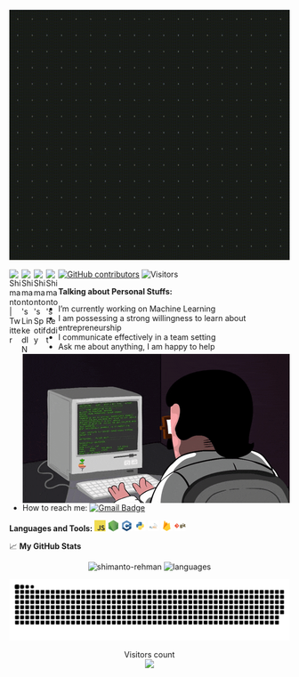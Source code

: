 <!-- ! Intro Gif Video -->
<p align="center">
  <img height="450" width="800" src="Intro.gif"/>
</p>

<!-- ! Social Links -->
<a href="https://twitter.com/shimanto_rehman">
  <img align="left" alt="Shimanto | Twitter" width="22px" src="https://raw.githubusercontent.com/peterthehan/peterthehan/master/assets/twitter.svg" />
</a>
<a href="https://www.linkedin.com/in/shimanto-rahman-aa347a148/">
  <img align="left" alt="Shimanto's LinkedIN" width="22px" src="https://raw.githubusercontent.com/peterthehan/peterthehan/master/assets/linkedin.svg" />
</a>
<a href="https://open.spotify.com/user/349lvs5diwiulbqihpt61x1vg">
  <img align="left" alt="Shimanto's Spotify" width="22px" src="https://raw.githubusercontent.com/peterthehan/peterthehan/master/assets/spotify.svg" />
</a>
<a href="https://www.reddit.com/user/shimanto47">
  <img align="left" alt="Shimanto's Reddit" width="22px" src="https://raw.githubusercontent.com/peterthehan/peterthehan/master/assets/reddit.svg" />
</a>

[![GitHub contributors](https://img.shields.io/github/contributors/shimanto-rehman/shimanto-rehman)](https://github.com/shimanto-rehman/shimanto-rehman/graphs/contributors)
![Visitors](https://visitor-badge.glitch.me/badge?page_id=shimanto-rehman.shimanto-rehman)

<img align="right" alt="GIF" src="Coder.gif"/>

**Talking about Personal Stuffs:**
- I’m currently working on Machine Learning
- I am possessing a strong willingness to learn about entrepreneurship
- I communicate effectively in a team setting
- Ask me about anything, I am happy to help
- How to reach me: [![Gmail Badge](https://img.shields.io/badge/smshimantorahman47@gmail.com-c14438?style=flat-square&logo=Gmail&logoColor=white&link=mailto:smshimantorahman47@gmail.com)](mailto:smshimantorahman47@gmail.com)

**Languages and Tools:**
<code><img height="20" src="https://raw.githubusercontent.com/github/explore/80688e429a7d4ef2fca1e82350fe8e3517d3494d/topics/javascript/javascript.png"></code>
<code><img height="20" src="https://raw.githubusercontent.com/github/explore/80688e429a7d4ef2fca1e82350fe8e3517d3494d/topics/nodejs/nodejs.png"></code>
<code><img height="20" src="https://raw.githubusercontent.com/github/explore/80688e429a7d4ef2fca1e82350fe8e3517d3494d/topics/cpp/cpp.png"></code>
<code><img height="20" src="https://raw.githubusercontent.com/github/explore/80688e429a7d4ef2fca1e82350fe8e3517d3494d/topics/python/python.png"></code>
<code><img height="20" src="https://raw.githubusercontent.com/github/explore/80688e429a7d4ef2fca1e82350fe8e3517d3494d/topics/mysql/mysql.png"></code>
<code><img height="20" src="https://raw.githubusercontent.com/github/explore/80688e429a7d4ef2fca1e82350fe8e3517d3494d/topics/firebase/firebase.png"></code>
<code><img height="20" src="https://raw.githubusercontent.com/github/explore/80688e429a7d4ef2fca1e82350fe8e3517d3494d/topics/git/git.png"></code>

<!-- ! My Github Profile Statistics-->
📈 **My GitHub Stats**
<p align="center"> 
  <img src="https://github-readme-stats.vercel.app/api?username=shimanto-rehman&count_private=ture&show_icons=true&theme=gotham" alt="shimanto-rehman" height="50%" width="50%"/>
  <img src="https://github-readme-stats.vercel.app/api/top-langs/?username=shimanto-rehman&layout=compact&theme=gotham" alt="languages" height="50%" width="41.7%"/>
</p>

<!-- Pinned Repositories 
📌 **Pinned Repositories**
<p align="center">
<span>&nbsp;</span>
<a href="https://github.com/shimanto-rehman/The-Bookaholic">
<img align="center"src="https://github-readme-stats.vercel.app/api/pin/?username=shimanto-rehman&repo=The-Bookaholic&icons=true&theme=gotham" height="50%" width="46%"/>
</a>
<a href="https://github.com/shimanto-rehman/Loan-Prediction-using-Machine-Learning">
<img align="center"src="https://github-readme-stats.vercel.app/api/pin/?username=shimanto-rehman&repo=Loan-Prediction-using-Machine-Learning&icons=true&theme=gotham" height="50%" width="46%"/>
</a>
</p>
<p align="center">
<span>&nbsp;</span>
<a href="https://github.com/shimanto-rehman/shimanto-rehman">
<img align="center"src="https://github-readme-stats.vercel.app/api/pin/?username=shimanto-rehman&repo=shimanto-rehman&border_icons=true&theme=gotham" height="50%" width="46%" />
</a>
<a href="https://github.com/shimanto-rehman/Websocket-Server">
<img align="center"src="https://github-readme-stats.vercel.app/api/pin/?username=shimanto-rehman&repo=Websocket-Server&icons=true&theme=gotham" height="50%" width="46%"/>
</a>
</p>
-->

<!-- Snake Gif -->
<p align="center">
  <img src="https://github.com/shimanto-rehman/shimanto-rehman/blob/output/github-contribution-grid-snake.svg" alt="snake"></center>
</p>

<!-- ! Profile Count -->
<p align="center"> 
  Visitors count<br>
  <img src="https://profile-counter.glitch.me/shimanto-rehman/count.svg" />
</p>
